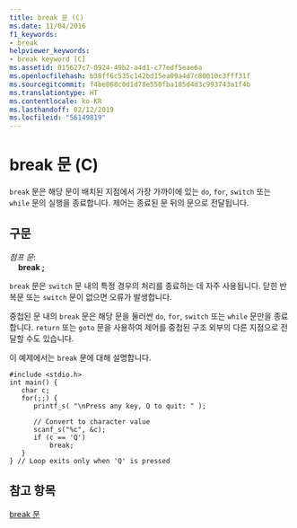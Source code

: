 ```yaml
---
title: break 문 (C)
ms.date: 11/04/2016
f1_keywords:
- break
helpviewer_keywords:
- break keyword [C]
ms.assetid: 015627c7-0924-49b2-a4d1-c77edf5eae6a
ms.openlocfilehash: b38ff6c535c142bd15ea09a4d7c80010c3fff31f
ms.sourcegitcommit: f4be868c0d1d78e550fba105d4d3c993743a1f4b
ms.translationtype: HT
ms.contentlocale: ko-KR
ms.lasthandoff: 02/12/2019
ms.locfileid: "56149819"
---
```

# <a name="break-statement-c"></a>break 문 (C)

`break` 문은 해당 문이 배치된 지점에서 가장 가까이에 있는 `do`, `for`, `switch` 또는 `while` 문의 실행을 종료합니다. 제어는 종료된 문 뒤의 문으로 전달됩니다.

## <a name="syntax"></a>구문

*점프 문*:<br/>
&nbsp;&nbsp;&nbsp;&nbsp;**break ;**

`break` 문은 `switch` 문 내의 특정 경우의 처리를 종료하는 데 자주 사용됩니다. 닫힌 반복문 또는 `switch` 문이 없으면 오류가 발생합니다.

중첩된 문 내의 `break` 문은 해당 문을 둘러싼 `do`, `for`, `switch` 또는 `while` 문만을 종료합니다. `return` 또는 `goto` 문을 사용하여 제어를 중첩된 구조 외부의 다른 지점으로 전달할 수도 있습니다.

이 예제에서는 `break` 문에 대해 설명합니다.

```
#include <stdio.h>
int main() {
   char c;
   for(;;) {
      printf_s( "\nPress any key, Q to quit: " );

      // Convert to character value
      scanf_s("%c", &c);
      if (c == 'Q')
          break;
   }
} // Loop exits only when 'Q' is pressed
```

## <a name="see-also"></a>참고 항목

[break 문](../cpp/break-statement-cpp.md)
